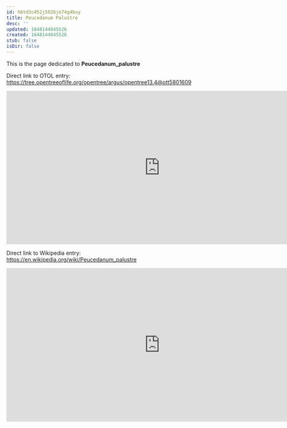 ```yaml
---
id: h6td3c452j5026je74g4buy
title: Peucedanum Palustre
desc: ''
updated: 1648144045526
created: 1648144045526
stub: false
isDir: false
---
```

This is the page dedicated to **Peucedanum_palustre**


Direct link to OTOL entry: https://tree.opentreeoflife.org/opentree/argus/opentree13.4@ott5801609



<html>
    <body>
    <iframe src="https://tree.opentreeoflife.org/opentree/argus/opentree13.4@ott5801609"
    width="800" height="400" frameborder="0" allowfullscreen> </iframe>
    </body>
</html>
    


Direct link to Wikipedia entry: https://en.wikipedia.org/wiki/Peucedanum_palustre



<html>
    <body>
    <iframe src="https://en.wikipedia.org/wiki/Peucedanum_palustre"
    width="800" height="400" frameborder="0" allowfullscreen> </iframe>
    </body>
</html>
    
